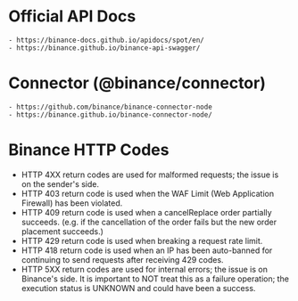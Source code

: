 # Official API Docs
    - https://binance-docs.github.io/apidocs/spot/en/
    - https://binance.github.io/binance-api-swagger/

# Connector (@binance/connector)
    - https://github.com/binance/binance-connector-node
    - https://binance.github.io/binance-connector-node/



# Binance HTTP Codes
- HTTP 4XX return codes are used for malformed requests; the issue is on the sender's side.
- HTTP 403 return code is used when the WAF Limit (Web Application Firewall) has been violated.
- HTTP 409 return code is used when a cancelReplace order partially succeeds. (e.g. if the cancellation of the order fails but the new order placement succeeds.)
- HTTP 429 return code is used when breaking a request rate limit.
- HTTP 418 return code is used when an IP has been auto-banned for continuing to send requests after receiving 429 codes.
- HTTP 5XX return codes are used for internal errors; the issue is on Binance's side. It is important to NOT treat this as a failure operation; the execution status is UNKNOWN and could have been a success.